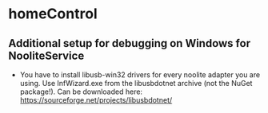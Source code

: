 # homeControl
## Additional setup for debugging on Windows for NooliteService
- You have to install libusb-win32 drivers for every noolite adapter you are using. Use InfWizard.exe from the libusbdotnet archive (not the NuGet package!). Can be downloaded here: https://sourceforge.net/projects/libusbdotnet/
